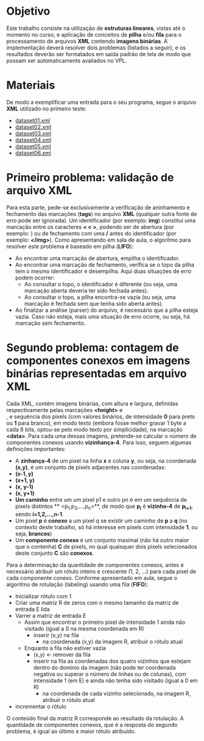 # Objetivo

Este trabalho consiste na utilização de **estruturas lineares**, vistas até o momento no curso, e aplicação de conceitos de 
**pilha** e/ou **fila** para o processamento de arquivos **XML** contendo **imagens binárias**. A implementação deverá 
resolver dois problemas (listados a seguir), e os resultados deverão ser formatados em saída padrão de tela de modo que 
possam ser automaticamente avaliados no VPL.

# Materiais

De modo a exemplificar uma entrada para o seu programa, segue o arquivo **XML** utilizado no primeiro teste:

- [dataset01.xml](https://moodle.ufsc.br/pluginfile.php/2735418/mod_resource/content/1/dataset01.xml)
- [dataset02.xml](https://moodle.ufsc.br/pluginfile.php/2753879/mod_resource/content/2/dataset02.xml)
- [dataset03.xml](https://moodle.ufsc.br/pluginfile.php/2753881/mod_resource/content/2/dataset03.xml)
- [dataset04.xml](https://moodle.ufsc.br/pluginfile.php/2753881/mod_resource/content/2/dataset04.xml)
- [dataset05.xml](https://moodle.ufsc.br/pluginfile.php/2753881/mod_resource/content/2/dataset05.xml)
- [dataset06.xml](https://moodle.ufsc.br/pluginfile.php/2753881/mod_resource/content/2/dataset06.xml)

# Primeiro problema: validação de arquivo XML

Para esta parte, pede-se exclusivamente a verificação de aninhamento e fechamento das marcações (**tags**) no arquivo **XML** (qualquer outra fonte de erro pode ser ignorada). Um identificador (por exemplo: **img**) constitui uma marcação entre os caracteres **<** e **>**, podendo ser de abertura (por exemplo: **<img>**) ou de fechamento com uma **/** antes do identificador (por exemplo: **\</img>**). Como apresentando em sala de aula, o algoritmo para resolver este problema é baseado em pilha (**LIFO**):

- Ao encontrar uma marcação de abertura, empilha o identificador.
- Ao encontrar uma marcação de fechamento, verifica se o topo da pilha tem o mesmo identificador e desempilha. Aqui duas situações de erro podem ocorrer:
  - Ao consultar o topo, o identificador é diferente (ou seja, uma marcação aberta deveria ter sido fechada antes).
  - Ao consultar o topo, a pilha encontra-se vazia (ou seja, uma marcação é fechada sem que tenha sido aberta antes).
- Ao finalizar a análise (parser) do arquivo, é necessário que a pilha esteja vazia. Caso não esteja, mais uma situação de erro ocorre, ou seja, há marcação sem fechamento.

# Segundo problema: contagem de componentes conexos em imagens binárias representadas em arquivo XML

Cada XML, contém imagens binárias, com altura e largura, definidas respectivamente pelas marcações **\<height>** e **\
<width>**, e sequência dos pixels (com valores binários, de intensidade **0** para preto ou **1** para branco), em modo texto 
(embora fosse melhor gravar 1 byte a cada 8 bits, optou-se pelo modo texto por simplicidade), na marcação **\<data>**. Para 
cada uma dessas imagens, pretende-se calcular o número de componentes conexos usando **vizinhança-4**. Para isso, seguem 
algumas definições importantes:

- A **zinhança-4** de um pixel na linha **x** e coluna **y**, ou seja, na coordenada **(x,y)**, é um conjunto de pixels adjacentes nas coordenadas:
- **(x-1, y)**
- **(x+1, y)**
- **(x, y-1)**
- **(x, y+1)**
- **Um caminho** entre um um pixel p1 e outro pn é em um sequência de pixels distintos **
<p<sub>1</sub>,p<sub>2</sub>,...,p<sub>n</sub>>**, de modo que **p<sub>i</sub>** é **vizinho-4** de **p<sub>i+1</sub>**, 
sendo **i=1,2,...,n-1**.
- Um pixel **p** é **conexo** a um pixel q se existir um caminho de **p** a **q** (no contexto deste trabalho, só há interesse em pixels com intensidade **1**, ou seja, **brancos**)
- Um **componente conexo** é um conjunto maximal (não há outro maior que o contenha) **C** de pixels, no qual quaisquer dois 
pixels selecionados deste conjunto **C** são **conexos**.

Para a determinação da quantidade de componentes conexos, antes é necessário atribuir um rótulo inteiro e crescente (1, 2, ...) para cada pixel de cada componente conexo. Conforme apresentado em aula, segue o algoritmo de rotulação (labeling) usando uma fila (**FIFO**):

- Inicializar rótulo com 1
- Criar uma matriz R de zeros com o mesmo tamanho da matriz de entrada E lida
- Varrer a matriz de entrada E
  - Assim que encontrar o primeiro pixel de intensidade 1 ainda não visitado (igual a 0 na mesma coordenada em R)
    - inserir (x,y) na fila
      - na coordenada (x,y) da imagem R, atribuir o rótulo atual
  - Enquanto a fila não estiver vazia
    - (x,y) ← remover da fila
    - inserir na fila as coordenadas dos quatro vizinhos que estejam dentro do domínio da imagem (não pode ter coordenada negativa ou superar o número de linhas ou de colunas), com intensidade 1 (em E) e ainda não tenha sido visitado (igual a 0 em R)
      - na coordenada de cada vizinho selecionado, na imagem R, atribuir o rótulo atual
- incrementar o rótulo

O conteúdo final da matriz R corresponde ao resultado da rotulação. A quantidade de componentes conexos, que é a resposta do segundo problema, é igual ao último e maior rótulo atribuído.

